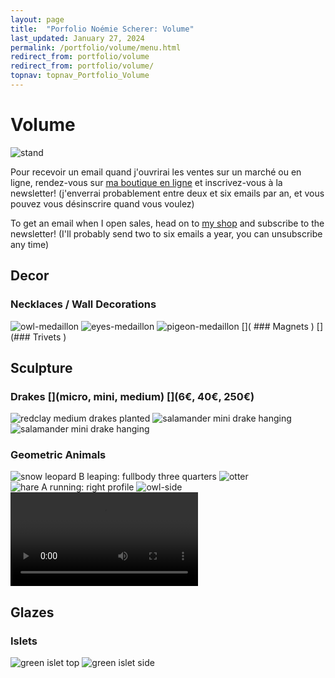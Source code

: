 ```yaml
---
layout: page
title:  "Porfolio Noémie Scherer: Volume"
last_updated: January 27, 2024
permalink: /portfolio/volume/menu.html
redirect_from: portfolio/volume
redirect_from: portfolio/volume/
topnav: topnav_Portfolio_Volume
---
```


# Volume
![stand](https://i.ibb.co/hgLJQYf/IMG-0414-clean.jpg)

Pour recevoir un email quand j'ouvrirai les ventes sur un marché ou en ligne, rendez-vous sur [ma boutique en ligne](https://nolanfa-shop.fourthwall.com/) et inscrivez-vous à la newsletter! (j'enverrai probablement entre deux et six emails par an, et vous pouvez vous désinscrire quand vous voulez)

To get an email when I open sales, head on to [my shop](https://nolanfa-shop.fourthwall.com/) and subscribe to the newsletter! (I'll probably send two to six emails a year, you can unsubscribe any time)

## Decor
### Necklaces / Wall Decorations [](30€)
![owl-medaillon](https://i.ibb.co/sFCpPVb/P1000458.jpg)
![eyes-medaillon](https://i.ibb.co/1qgkQ03/P1000472.jpg)
![pigeon-medaillon](https://i.ibb.co/0mDrM9q/P1000466.jpg)
[]( ### Magnets [](30€))
[](### Trivets [](50€))

## Sculpture
### Drakes [](micro, mini, medium) [](6€, 40€, 250€)
![redclay medium drakes planted](https://i.ibb.co/sqRJKVp/IMG-0202-done-int5.jpg)
![salamander mini drake hanging](https://i.ibb.co/7X6X7BW/IMG-0184-jpg-pt.jpg)
![salamander mini drake hanging](https://i.ibb.co/DpXw4FT/IMG-0193-jpg-pt.jpg)
### Geometric Animals [](200+€)
![snow leopard B leaping: fullbody three quarters](https://i.ibb.co/FmfNqXV/DEFAULT-AVA2593-0-jpg-wmb9bbdce7-b1a0-4a00-ac2b-b6d12c5d1e32.jpg)
![otter](https://i.ibb.co/q7Jz0rV/20240203-183413-0-innocent-5-V1.jpg)
![hare A running: right profile](https://i.ibb.co/kJKy6hH/DEFAULT-AVA2679-0-jpg-wm10d11fe6-926e-4b21-a440-0da5d470a864.jpg)
![owl-side](https://i.ibb.co/zr9x0ZC/20240201-120833-0-innocent-value-5-V1.jpg)
<video controls loop preload="metadata" src="https://va.media.tumblr.com/tumblr_s81cyubp4A1ardsi7_r2.mp4"></video>

## Glazes
### Islets [](30€)
![green islet top](https://i.ibb.co/4fXvnc9/IMG-0168-done-int5.jpg)
![green islet side](https://i.ibb.co/Y0FtZfC/IMG-0169-done-int5.jpg)
